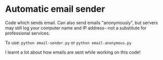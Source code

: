 # Automatic email sender

Code which sends email. Can also send emails "anonymously", but servers may still log your computer name and IP address--not a substitute for professional services.


To use: `python email-sender.py` or `python email-anonymous.py`


I learnt a lot about how emails are sent while working on this code!
